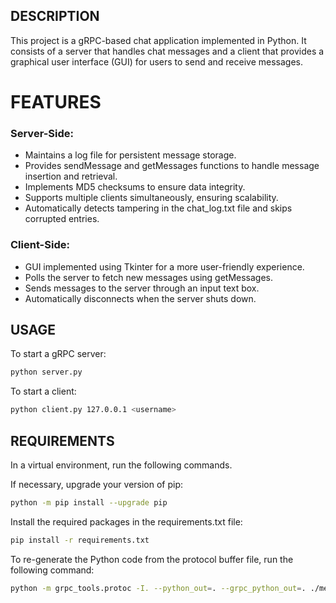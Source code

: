 ## DESCRIPTION

This project is a gRPC-based chat application implemented in Python. It consists of a server that handles chat messages
and a client that provides a graphical user interface (GUI) for users to send and receive messages.

# FEATURES


### Server-Side:
- Maintains a log file for persistent message storage.
- Provides sendMessage and getMessages functions to handle message insertion and retrieval.
- Implements MD5 checksums to ensure data integrity.
- Supports multiple clients simultaneously, ensuring scalability.
- Automatically detects tampering in the chat_log.txt file and skips corrupted entries.
### Client-Side:
- GUI implemented using Tkinter for a more user-friendly experience.
- Polls the server to fetch new messages using getMessages.
- Sends messages to the server through an input text box.
- Automatically disconnects when the server shuts down.


## USAGE

To start a gRPC server:

```bash
python server.py
```

To start a client:

```bash
python client.py 127.0.0.1 <username>
```

## REQUIREMENTS

In a virtual environment, run the following commands.

If necessary, upgrade your version of pip:

```bash
python -m pip install --upgrade pip
```

Install the required packages in the requirements.txt file:

```bash
pip install -r requirements.txt
```

To re-generate the Python code from the protocol buffer file, run the following command:

```bash
python -m grpc_tools.protoc -I. --python_out=. --grpc_python_out=. ./messanger.proto
```
